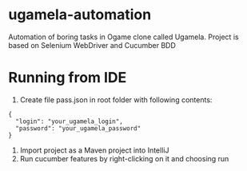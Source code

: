# ugamela-automation
Automation of boring tasks in Ogame clone called Ugamela.
Project is based on Selenium WebDriver and Cucumber BDD

# Running from IDE
1. Create file pass.json in root folder with following contents:
```
{
  "login": "your_ugamela_login",
  "password": "your_ugamela_password"
}
```
1. Import project as a Maven project into IntelliJ
1. Run cucumber features by right-clicking on it and choosing run
